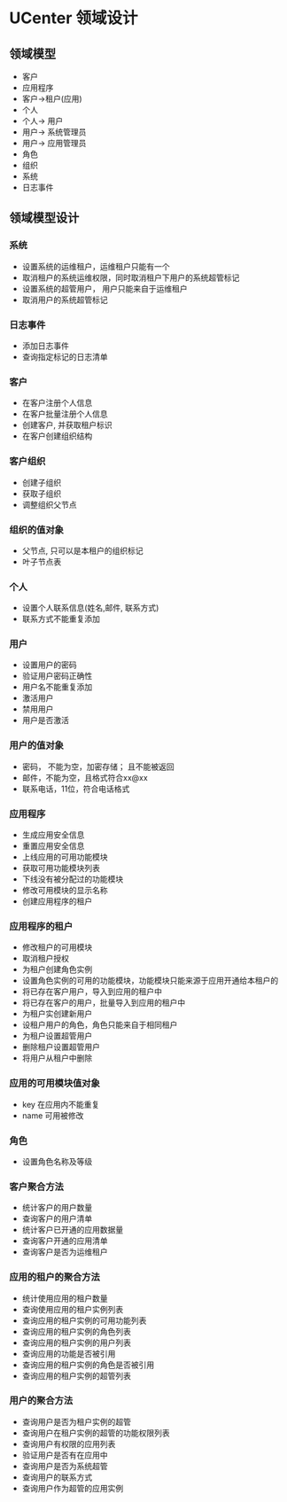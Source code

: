 # UCenter 领域设计
## 领域模型
* 客户
* 应用程序
* 客户->租户(应用)
* 个人
* 个人-> 用户
* 用户-> 系统管理员
* 用户-> 应用管理员
* 角色
* 组织
* 系统
* 日志事件

## 领域模型设计
### 系统
* 设置系统的运维租户，运维租户只能有一个
* 取消租户的系统运维权限，同时取消租户下用户的系统超管标记
* 设置系统的超管用户， 用户只能来自于运维租户
* 取消用户的系统超管标记

### 日志事件
* 添加日志事件
* 查询指定标记的日志清单


### 客户
* 在客户注册个人信息
* 在客户批量注册个人信息
* 创建客户, 并获取租户标识
* 在客户创建组织结构


### 客户组织
* 创建子组织
* 获取子组织
* 调整组织父节点


### 组织的值对象
* 父节点, 只可以是本租户的组织标记
* 叶子节点表

### 个人
* 设置个人联系信息(姓名,邮件, 联系方式)
* 联系方式不能重复添加

### 用户
* 设置用户的密码
* 验证用户密码正确性
* 用户名不能重复添加
* 激活用户
* 禁用用户
* 用户是否激活



### 用户的值对象
* 密码， 不能为空，加密存储； 且不能被返回
* 邮件，不能为空，且格式符合xx@xx
* 联系电话，11位，符合电话格式

### 应用程序
* 生成应用安全信息
* 重置应用安全信息
* 上线应用的可用功能模块
* 获取可用功能模块列表
* 下线没有被分配过的功能模块
* 修改可用模块的显示名称
* 创建应用程序的租户


### 应用程序的租户
* 修改租户的可用模块
* 取消租户授权
* 为租户创建角色实例
* 设置角色实例的可用的功能模块，功能模块只能来源于应用开通给本租户的
* 将已存在客户用户，导入到应用的租户中
* 将已存在客户的用户，批量导入到应用的租户中
* 为租户实创建新用户
* 设租户用户的角色，角色只能来自于相同租户
* 为租户设置超管用户
* 删除租户设置超管用户
* 将用户从租户中删除


### 应用的可用模块值对象
* key 在应用内不能重复
* name 可用被修改

### 角色
* 设置角色名称及等级


### 客户聚合方法
* 统计客户的用户数量
* 查询客户的用户清单
* 统计客户已开通的应用数据量
* 查询客户开通的应用清单
* 查询客户是否为运维租户

### 应用的租户的聚合方法
* 统计使用应用的租户数量
* 查询使用应用的租户实例列表
* 查询应用的租户实例的可用功能列表
* 查询应用的租户实例的角色列表
* 查询应用的租户实例的用户列表
* 查询应用的功能是否被引用
* 查询应用的租户实例的角色是否被引用
* 查询应用的租户实例的超管列表


### 用户的聚合方法
* 查询用户是否为租户实例的超管
* 查询用户在租户实例的超管的功能权限列表
* 查询用户有权限的应用列表
* 验证用户是否有在应用中
* 查询用户是否为系统超管
* 查询用户的联系方式
* 查询用户作为超管的应用实例






